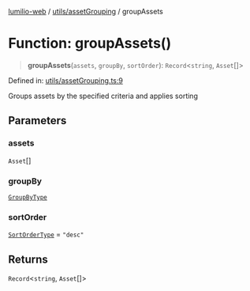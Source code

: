 [lumilio-web](../../../modules.md) / [utils/assetGrouping](../index.md) / groupAssets

# Function: groupAssets()

> **groupAssets**(`assets`, `groupBy`, `sortOrder`): `Record`\<`string`, `Asset`[]\>

Defined in: [utils/assetGrouping.ts:9](https://github.com/EdwinZhanCN/Lumilio-Photos/blob/5a9be158f2088be7556fada16832ccc8d88ac157/web/src/utils/assetGrouping.ts#L9)

Groups assets by the specified criteria and applies sorting

## Parameters

### assets

`Asset`[]

### groupBy

[`GroupByType`](../../../hooks/page-hooks/useAssetsPageState/type-aliases/GroupByType.md)

### sortOrder

[`SortOrderType`](../../../hooks/page-hooks/useAssetsPageState/type-aliases/SortOrderType.md) = `"desc"`

## Returns

`Record`\<`string`, `Asset`[]\>
